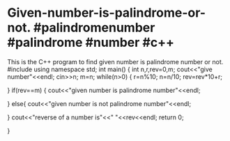 # Given-number-is-palindrome-or-not. #palindromenumber #palindrome #number #c++
This is the C++ program to find given number is palindrome number or not.
#include<iostream>
using namespace std;
int main()
{
 int n,r,rev=0,m;
 cout<<"give number"<<endl;
 cin>>n;
 m=n;
 while(n>0)
 {
    r=n%10;
    n=n/10;
    rev=rev*10+r;

 }
 if(rev==m)
 {
    cout<<"given number is palindrome number"<<endl;

 }
 else{
    cout<<"given number is not palindrome number"<<endl;

 }
 cout<<"reverse of a number is"<<" "<<rev<<endl;
 return 0;

}
